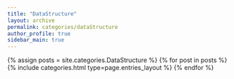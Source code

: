 ```yaml
---
title: "DataStructure"
layout: archive
permalink: categories/dataStructure
author_profile: true
sidebar_main: true
---
```



{% assign posts = site.categories.DataStructure %}
{% for post in posts %} {% include categories.html type=page.entries_layout %} {% endfor %}